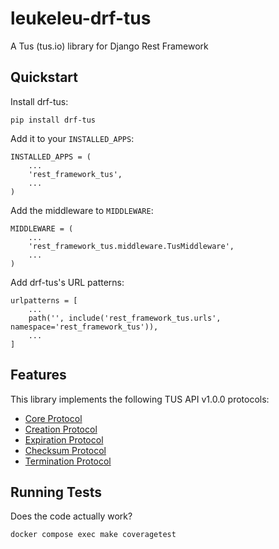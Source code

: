 leukeleu-drf-tus
================

A Tus (tus.io) library for Django Rest Framework


Quickstart
----------

Install drf-tus:

    pip install drf-tus

Add it to your `INSTALLED_APPS`:

    INSTALLED_APPS = (
        ...
        'rest_framework_tus',
        ...
    )

Add the middleware to `MIDDLEWARE`:

    MIDDLEWARE = (
        ...
        'rest_framework_tus.middleware.TusMiddleware',
        ...
    )

Add drf-tus's URL patterns:

    urlpatterns = [
        ...
        path('', include('rest_framework_tus.urls', namespace='rest_framework_tus')),
        ...
    ]


Features
--------

This library implements the following TUS API v1.0.0 protocols:

* [Core Protocol](http://tus.io/protocols/resumable-upload.html#core-protocol)
* [Creation Protocol](http://tus.io/protocols/resumable-upload.html#creation)
* [Expiration Protocol](http://tus.io/protocols/resumable-upload.html#expiration)
* [Checksum Protocol](http://tus.io/protocols/resumable-upload.html#checksum)
* [Termination Protocol](http://tus.io/protocols/resumable-upload.html#termination)


Running Tests
-------------

Does the code actually work?

    docker compose exec make coveragetest
